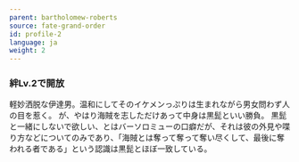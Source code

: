 ```yaml
---
parent: bartholomew-roberts
source: fate-grand-order
id: profile-2
language: ja
weight: 2
---
```


### 絆Lv.2で開放

軽妙洒脱な伊達男。温和にしてそのイケメンっぷりは生まれながら男女問わず人の目を惹く。
が、やはり海賊を志しただけあって中身は黒髭といい勝負。
黒髭と一緒にしないで欲しい、とはバーソロミューの口癖だが、それは彼の外見や喋り方などについてのみであり、「海賊とは奪って奪って奪い尽くして、最後に奪われる者である」という認識は黒髭とほぼ一致している。
